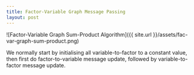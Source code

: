 ```yaml
---
title: Factor-Variable Graph Message Passing 
layout: post
---
```


<script type="text/javascript" src="https://cdn.mathjax.org/mathjax/latest/MathJax.js?config=TeX-AMS-MML_HTMLorMML"></script>
<script type="text/x-mathjax-config">MathJax.Hub.Config({tex2jax: {inlineMath: [['$','$'], ['\\(','\\)']]}});</script>

![Factor-Variable Graph Sum-Product Algorithm]({{ site.url }}/assets/fac-var-graph-sum-product.png)

We normally start by initialising all variable-to-factor to a constant value, then first do factor-to-variable message update, followed by variable-to-factor message update.
